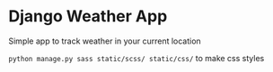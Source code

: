 # Django Weather App

Simple app to track weather in your current location

`python manage.py sass static/scss/ static/css/` to make css styles

